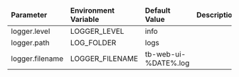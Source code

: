 <table>
  <thead>
      <tr>
          <td style="width: 25%"><b>Parameter</b></td><td style="width: 30%"><b>Environment Variable</b></td><td style="width: 15%"><b>Default Value</b></td><td style="width: 30%"><b>Description</b></td>
      </tr>
  </thead>
  <tbody>
      <tr>
          <td>logger.level</td>
          <td>LOGGER_LEVEL</td>
          <td>info</td>
          <td></td>
      </tr>
      <tr>
          <td>logger.path</td>
          <td>LOG_FOLDER</td>
          <td>logs</td>
          <td></td>
      </tr>
      <tr>
          <td>logger.filename</td>
          <td>LOGGER_FILENAME</td>
          <td>tb-web-ui-%DATE%.log</td>
          <td></td>
      </tr>
  </tbody>
</table>
